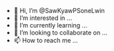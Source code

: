 - 👋 Hi, I’m @SawKyawPSoneLwin
- 👀 I’m interested in ...
- 🌱 I’m currently learning ...
- 💞️ I’m looking to collaborate on ...
- 📫 How to reach me ...

<!---
SawKyawPSoneLwin/SawKyawPSoneLwin is a ✨ special ✨ repository because its `README.md` (this file) appears on your GitHub profile.
You can click the Preview link to take a look at your changes.
--->
